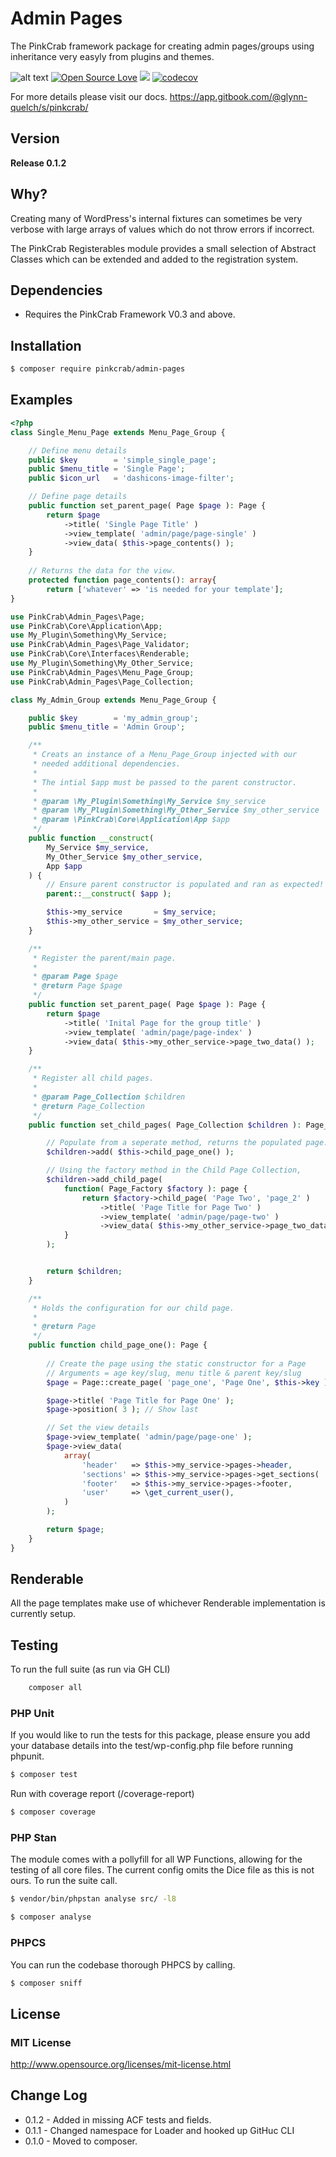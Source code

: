 # Admin Pages

The PinkCrab framework package for creating admin pages/groups using inheritance very easyly from plugins and themes.

![alt text](https://img.shields.io/badge/Current_Version-0.1.2-yellow.svg?style=flat " ") 
[![Open Source Love](https://badges.frapsoft.com/os/mit/mit.svg?v=102)](https://github.com/ellerbrock/open-source-badge/)
![](https://github.com/Pink-Crab/Loader/workflows/GitHub_CI/badge.svg " ")
[![codecov](https://codecov.io/gh/Pink-Crab/Module__Admin_Pages/branch/master/graph/badge.svg)](https://codecov.io/gh/Pink-Crab/Module__Admin_Pages)

 

For more details please visit our docs.
https://app.gitbook.com/@glynn-quelch/s/pinkcrab/

## Version 

**Release 0.1.2**

## Why?

Creating many of WordPress's internal fixtures can sometimes be very verbose with large arrays of values which do not throw errors if incorrect. 

The PinkCrab Registerables module provides a small selection of Abstract Classes which can be extended and added to the registration system.  

## Dependencies

* Requires the PinkCrab Framework V0.3 and above.

## Installation

````bash
$ composer require pinkcrab/admin-pages
````

## Examples

````php
<?php
class Single_Menu_Page extends Menu_Page_Group {

	// Define menu details
	public $key        = 'simple_single_page';
	public $menu_title = 'Single Page';
	public $icon_url   = 'dashicons-image-filter';

	// Define page details
	public function set_parent_page( Page $page ): Page {
		return $page
			->title( 'Single Page Title' )
			->view_template( 'admin/page/page-single' )
			->view_data( $this->page_contents() );
	}
	
	// Returns the data for the view.
	protected function page_contents(): array{
		return ['whatever' => 'is needed for your template'];
}
````

````php
use PinkCrab\Admin_Pages\Page;
use PinkCrab\Core\Application\App;
use My_Plugin\Something\My_Service;
use PinkCrab\Admin_Pages\Page_Validator;
use PinkCrab\Core\Interfaces\Renderable;
use My_Plugin\Something\My_Other_Service;
use PinkCrab\Admin_Pages\Menu_Page_Group;
use PinkCrab\Admin_Pages\Page_Collection;

class My_Admin_Group extends Menu_Page_Group {

	public $key        = 'my_admin_group';
	public $menu_title = 'Admin Group';

	/**
	 * Creats an instance of a Menu_Page_Group injected with our
	 * needed additional dependencies.
	 *
	 * The intial $app must be passed to the parent constructor.
	 *
	 * @param \My_Plugin\Something\My_Service $my_service
	 * @param \My_Plugin\Something\My_Other_Service $my_other_service
	 * @param \PinkCrab\Core\Application\App $app
	 */
	public function __construct(
		My_Service $my_service,
		My_Other_Service $my_other_service,
		App $app
	) {
		// Ensure parent constructor is populated and ran as expected!
		parent::__construct( $app );

		$this->my_service       = $my_service;
		$this->my_other_service = $my_other_service;
	}

	/**
	 * Register the parent/main page.
	 *
	 * @param Page $page
	 * @return Page $page
	 */
	public function set_parent_page( Page $page ): Page {
		return $page
			->title( 'Inital Page for the group title' )
			->view_template( 'admin/page/page-index' )
			->view_data( $this->my_other_service->page_two_data() );
	}

	/**
	 * Register all child pages.
	 *
	 * @param Page_Collection $children
	 * @return Page_Collection
	 */
	public function set_child_pages( Page_Collection $children ): Page_Collection {

		// Populate from a seperate method, returns the populated page.
		$children->add( $this->child_page_one() );

		// Using the factory method in the Child Page Collection, 
		$children->add_child_page(
			function( Page_Factory $factory ): page {
				return $factory->child_page( 'Page Two', 'page_2' )
					->title( 'Page Title for Page Two' )
					->view_template( 'admin/page/page-two' )
					->view_data( $this->my_other_service->page_two_data() );
			}
		);


		return $children;
	}

	/**
	 * Holds the configuration for our child page.
	 *
	 * @return Page
	 */
	public function child_page_one(): Page {
		
		// Create the page using the static constructor for a Page
		// Arguments = age key/slug, menu title & parent key/slug
		$page = Page::create_page( 'page_one', 'Page One', $this->key );		

		$page->title( 'Page Title for Page One' );
		$page->position( 3 ); // Show last

		// Set the view details
		$page->view_template( 'admin/page/page-one' );
		$page->view_data(
			array(
				'header'   => $this->my_service->pages->header,
				'sections' => $this->my_service->pages->get_sections( 'page_one' ),
				'footer'   => $this->my_service->pages->footer,
				'user'     => \get_current_user(),
			)
		);

		return $page;
	}
}
````

## Renderable

All the page templates make use of whichever Renderable implementation is currently setup. 

## Testing ##

To run the full suite (as run via GH CLI)

```bash
	composer all
```

### PHP Unit ###

If you would like to run the tests for this package, please ensure you add your database details into the test/wp-config.php file before running phpunit.

```bash 
$ composer test

``` 

Run with coverage report (/coverage-report)
```bash 
$ composer coverage
```

### PHP Stan ###

The module comes with a pollyfill for all WP Functions, allowing for the testing of all core files. The current config omits the Dice file as this is not ours. To run the suite call.

```bash 
$ vendor/bin/phpstan analyse src/ -l8 

``` 
```bash 
$ composer analyse
```

### PHPCS ###

You can run the codebase thorough PHPCS by calling.
```bash 
$ composer sniff
```

## License ##

### MIT License ###

http://www.opensource.org/licenses/mit-license.html 

## Change Log ##
* 0.1.2 - Added in missing ACF tests and fields.
* 0.1.1 - Changed namespace for Loader and hooked up GitHuc CLI
* 0.1.0 - Moved to composer.
